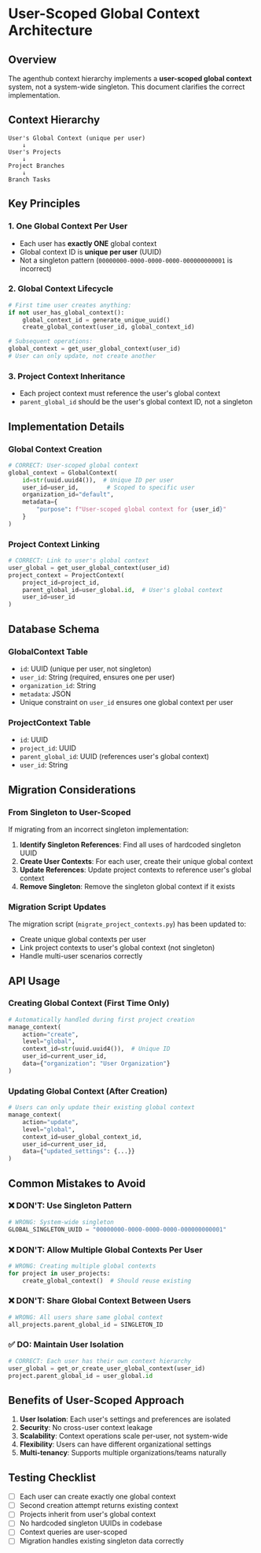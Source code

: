# User-Scoped Global Context Architecture

## Overview
The agenthub context hierarchy implements a **user-scoped global context** system, not a system-wide singleton. This document clarifies the correct implementation.

## Context Hierarchy

```
User's Global Context (unique per user)
    ↓
User's Projects
    ↓
Project Branches
    ↓
Branch Tasks
```

## Key Principles

### 1. One Global Context Per User
- Each user has **exactly ONE** global context
- Global context ID is **unique per user** (UUID)
- Not a singleton pattern (`00000000-0000-0000-0000-000000000001` is incorrect)

### 2. Global Context Lifecycle
```python
# First time user creates anything:
if not user_has_global_context():
    global_context_id = generate_unique_uuid()
    create_global_context(user_id, global_context_id)

# Subsequent operations:
global_context = get_user_global_context(user_id)
# User can only update, not create another
```

### 3. Project Context Inheritance
- Each project context must reference the user's global context
- `parent_global_id` should be the user's global context ID, not a singleton

## Implementation Details

### Global Context Creation
```python
# CORRECT: User-scoped global context
global_context = GlobalContext(
    id=str(uuid.uuid4()),  # Unique ID per user
    user_id=user_id,        # Scoped to specific user
    organization_id="default",
    metadata={
        "purpose": f"User-scoped global context for {user_id}"
    }
)
```

### Project Context Linking
```python
# CORRECT: Link to user's global context
user_global = get_user_global_context(user_id)
project_context = ProjectContext(
    project_id=project_id,
    parent_global_id=user_global.id,  # User's global context
    user_id=user_id
)
```

## Database Schema

### GlobalContext Table
- `id`: UUID (unique per user, not singleton)
- `user_id`: String (required, ensures one per user)
- `organization_id`: String
- `metadata`: JSON
- Unique constraint on `user_id` ensures one global context per user

### ProjectContext Table
- `id`: UUID
- `project_id`: UUID
- `parent_global_id`: UUID (references user's global context)
- `user_id`: String

## Migration Considerations

### From Singleton to User-Scoped
If migrating from an incorrect singleton implementation:

1. **Identify Singleton References**: Find all uses of hardcoded singleton UUID
2. **Create User Contexts**: For each user, create their unique global context
3. **Update References**: Update project contexts to reference user's global context
4. **Remove Singleton**: Remove the singleton global context if it exists

### Migration Script Updates
The migration script (`migrate_project_contexts.py`) has been updated to:
- Create unique global contexts per user
- Link project contexts to user's global context (not singleton)
- Handle multi-user scenarios correctly

## API Usage

### Creating Global Context (First Time Only)
```python
# Automatically handled during first project creation
manage_context(
    action="create",
    level="global",
    context_id=str(uuid.uuid4()),  # Unique ID
    user_id=current_user_id,
    data={"organization": "User Organization"}
)
```

### Updating Global Context (After Creation)
```python
# Users can only update their existing global context
manage_context(
    action="update",
    level="global",
    context_id=user_global_context_id,
    user_id=current_user_id,
    data={"updated_settings": {...}}
)
```

## Common Mistakes to Avoid

### ❌ DON'T: Use Singleton Pattern
```python
# WRONG: System-wide singleton
GLOBAL_SINGLETON_UUID = "00000000-0000-0000-0000-000000000001"
```

### ❌ DON'T: Allow Multiple Global Contexts Per User
```python
# WRONG: Creating multiple global contexts
for project in user_projects:
    create_global_context()  # Should reuse existing
```

### ❌ DON'T: Share Global Context Between Users
```python
# WRONG: All users share same global context
all_projects.parent_global_id = SINGLETON_ID
```

### ✅ DO: Maintain User Isolation
```python
# CORRECT: Each user has their own context hierarchy
user_global = get_or_create_user_global_context(user_id)
project.parent_global_id = user_global.id
```

## Benefits of User-Scoped Approach

1. **User Isolation**: Each user's settings and preferences are isolated
2. **Security**: No cross-user context leakage
3. **Scalability**: Context operations scale per-user, not system-wide
4. **Flexibility**: Users can have different organizational settings
5. **Multi-tenancy**: Supports multiple organizations/teams naturally

## Testing Checklist

- [ ] Each user can create exactly one global context
- [ ] Second creation attempt returns existing context
- [ ] Projects inherit from user's global context
- [ ] No hardcoded singleton UUIDs in codebase
- [ ] Context queries are user-scoped
- [ ] Migration handles existing singleton data correctly